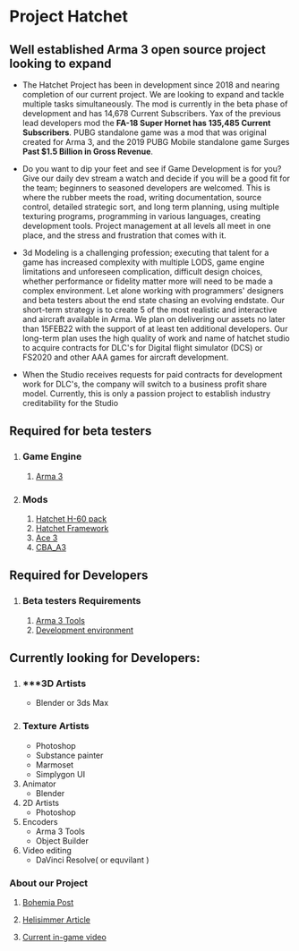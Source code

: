 
# **Project Hatchet**

## **Well established Arma 3 open source project looking to expand**

- The Hatchet Project has been in development since 2018 and nearing completion of our current project. We are looking to expand and tackle multiple tasks simultaneously.  The mod is currently in the beta phase of development and has 14,678 Current Subscribers. Yax of the previous lead developers mod the **FA-18 Super Hornet has 135,485 Current Subscribers**. PUBG standalone game was a mod that was original created for Arma 3, and the 2019 PUBG Mobile standalone game Surges **Past $1.5 Billion in Gross Revenue**. 

- Do you want to dip your feet and see if Game Development is for you?  Give our daily dev stream a watch and decide if you will be a good fit for the team; beginners to seasoned developers are welcomed. This is where the rubber meets the road, writing documentation, source control, detailed strategic sort, and long term planning, using multiple texturing programs, programming in various languages, creating development tools.  Project management at all levels all meet in one place, and the stress and frustration that comes with it. 

- 3d Modeling is a challenging profession; executing that talent for a game has increased complexity with multiple LODS, game engine limitations and unforeseen complication, difficult design choices, whether performance or fidelity matter more will need to be made a complex environment. Let alone working with programmers' designers and beta testers about the end state chasing an evolving endstate.
Our short-term strategy is to create 5 of the most realistic and interactive and aircraft available in Arma. We plan on delivering our assets no later than 15FEB22 with the support of at least ten additional developers. Our long-term plan uses the high quality of work and name of hatchet studio to acquire contracts for DLC's for Digital flight simulator (DCS) or FS2020 and other AAA games for aircraft development. 

- When the Studio receives requests for paid contracts for development work for DLC's, the company will switch to a business profit share model. Currently, this is only a passion project to establish industry creditability for the Studio 

## **Required for beta testers**
1. ### Game Engine  
   1. [Arma 3](https://store.steampowered.com/app/107410/Arma_3/)

2. ### Mods
   1. [Hatchet H-60 pack](https://steamcommunity.com/sharedfiles/filedetails/?id=1745501605)
   2. [Hatchet Framework](https://steamcommunity.com/workshop/filedetails/?id=1745501106)
   3. [Ace 3](https://steamcommunity.com/workshop/filedetails/?id=463939057)
   4. [CBA_A3](https://steamcommunity.com/workshop/filedetails/?id=450814997)

## **Required for Developers**
1. ### Beta testers Requirements 
   1. [Arma 3 Tools](https://store.steampowered.com/app/233800/Arma_3_Tools/)
   2. [Development environment]()


## **Currently looking for Developers:**
1. ### ***3D Artists
   - Blender or 3ds Max
2. ### **Texture Artists**
    - Photoshop
    - Substance painter 
    - Marmoset 
    - Simplygon UI
3. Animator
    - Blender 
4. 2D Artists
    - Photoshop 
5. Encoders
    - Arma 3 Tools
    - Object Builder
6. Video editing
    - DaVinci Resolve( or equvilant )



### About our Project
1. [Bohemia Post](https://forums.bohemia.net/forums/topic/223859-h-60-interactive-blackhawk-pack-hh-60-pave-hawk-rescue-hoist/)

2. [Helisimmer Article](https://www.helisimmer.com/news/arma-iii-uh-60m-interactive-blackhawk)
3. [Current in-game video](https://www.youtube.com/watch?v=O5s4fXX1zZ0&feature=emb_lo)





